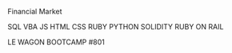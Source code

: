 Financial Market

SQL VBA JS HTML CSS RUBY PYTHON SOLIDITY RUBY ON RAIL

LE WAGON BOOTCAMP #801


<!---
Nikkei225/Nikkei225 is a ✨ special ✨ repository because its `README.md` (this file) appears on your GitHub profile.
You can click the Preview link to take a look at your changes.
--->

